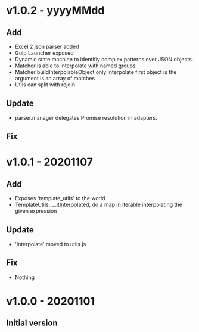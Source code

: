 # v1.0.2 - yyyyMMdd
## Add
 - Excel 2 json parser added
 - Gulp Launcher exposed
 - Dynamic state machine to identifiy complex patterns over JSON objects.
 - Matcher is able to interpolate with named groups
 - Matcher buildInterpolableObject only interpolate first object is the argument is an array of matches
 - Utils can split with rejoin
## Update
 - parser.manager delegates Promise resolution in adapters.
## Fix

# v1.0.1 - 20201107
## Add
 - Exposes 'template_utils' to the world
 - TemplateUtils: __itInterpolated, do a map in iterable interpolating the given expression
## Update
 - 'interpolate' moved to utils.js
## Fix
 - Nothing

# v1.0.0 - 20201101
## Initial version

